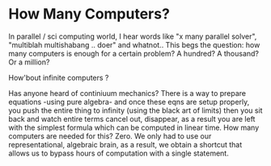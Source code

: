# How Many Computers?

In parallel / sci computing world, I hear words like "x many parallel solver", "multiblah multishabang .. doer" and whatnot.. This begs the question: how many computers is enough for a certain problem? A hundred? A thousand? Or a million?

How'bout infinite computers ?

Has anyone heard of continiuum mechanics? There is a way to prepare equations -using pure algebra- and once these eqns are setup properly, you push the entire thing to infinity (using the black art of limits) then you sit back and watch entire terms cancel out, disappear, as a result you are left with the simplest formula which can be computed in linear time. How many computers are needed for this? Zero. We only had to use our representational, algebraic brain, as a result, we obtain a shortcut that allows us to bypass hours of computation with a single statement.
